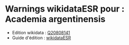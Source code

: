 Warnings wikidataESR pour : Academia argentinensis
================

- Edition wikidata : [Q20808141](https://www.wikidata.org/wiki/Q20808141)
- Guide d'édition : [wikidataESR](https://github.com/cpesr/wikidataESR/)

